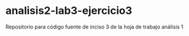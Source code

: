 # analisis2-lab3-ejercicio3
Repositorio para código fuente de inciso 3 de la hoja de trabajo análisis 1
